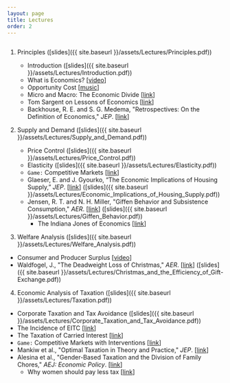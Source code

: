 ```yaml
---
layout: page
title: Lectures
order: 2
---
```

<p style="height: 1px"></p>

1. Principles ([slides]({{ site.baseurl }}/assets/Lectures/Principles.pdf))
    - Introduction ([slides]({{ site.baseurl }}/assets/Lectures/Introduction.pdf))
    - What is Economics? [[video](https://www.youtube.com/watch?v=2YULdjmg3o0)]
    - Opportunity Cost [[music](https://www.youtube.com/watch?v=81Q-jkFdTFM)]
    - Micro and Macro: The Economic Divide [[link](http://www.imf.org/external/pubs/ft/fandd/basics/bigsmall.htm)]
    - Tom Sargent on Lessons of Economics [[link](https://marginalrevolution.com/marginalrevolution/2014/04/tom-sargent-summarizes-economics.html)]
    - Backhouse, R. E. and S. G. Medema, "Retrospectives: On the Definition of Economics," _JEP_. [[link](http://pubs.aeaweb.org/doi/pdfplus/10.1257/jep.23.1.221)]

2. Supply and Demand ([slides]({{ site.baseurl }}/assets/Lectures/Supply_and_Demand.pdf))
    - Price Control ([slides]({{ site.baseurl }}/assets/Lectures/Price_Control.pdf))
    - Elasticity ([slides]({{ site.baseurl }}/assets/Lectures/Elasticity.pdf))
    - `Game:` Competitive Markets [[link](https://www.moblab.com/games/continuous-market-game/)]
    - Glaeser, E. and J. Gyourko, “The Economic Implications of Housing Supply,” _JEP_. [[link](https://www.aeaweb.org/articles?id=10.1257/jep.32.1.3)] ([slides]({{ site.baseurl }}/assets/Lectures/Economic_Implications_of_Housing_Supply.pdf))
    - Jensen, R. T. and N. H. Miller, "Giffen Behavior and Subsistence Consumption," _AER_. [[link](http://campuspress.yale.edu/dirkbergemann/files/2012/01/giffen-good.pdf)] ([slides]({{ site.baseurl }}/assets/Lectures/Giffen_Behavior.pdf))
        - The Indiana Jones of Economics [[link](https://github.com/jiamingmao/principles-of-economics/blob/master/Readings/The%20Indiana%20Jones%20of%20Economics.pdf)]

3. Welfare Analysis ([slides]({{ site.baseurl }}/assets/Lectures/Welfare_Analysis.pdf))
  - Consumer and Producer Surplus [[video](https://www.youtube.com/watch?v=kCKWV-94nsY)]
  - Waldfogel, J., "The Deadweight Loss of Christmas," _AER_. [[link](http://www.jstor.org/stable/2117564?seq=1#page_scan_tab_contents)] ([slides]({{ site.baseurl }}/assets/Lectures/Christmas_and_the_Efficiency_of_Gift-Exchange.pdf))

4. Economic Analysis of Taxation ([slides]({{ site.baseurl }}/assets/Lectures/Taxation.pdf))
  - Corporate Taxation and Tax Avoidance ([slides]({{ site.baseurl }}/assets/Lectures/Corporate_Taxation_and_Tax_Avoidance.pdf))
  - The Incidence of EITC [[link](https://www.economist.com/news/finance-and-economics/21656710-reducing-wage-subsidies-would-hurt-workers-more-their-employers-credit-where)]
  - The Taxation of Carried Interest [[link](http://www.nytimes.com/2012/03/04/business/capital-gains-vs-ordinary-income-economic-view.html)]
  - `Game:` Competitive Markets with Interventions [[link](https://www.moblab.com/games/continuous-market-game/)]
  - Mankiw et al., "Optimal Taxation in Theory and Practice," _JEP_. [[link](https://www.aeaweb.org/articles?id=10.1257/jep.23.4.147)]
  - Alesina et al., "Gender-Based Taxation and the Division of Family Chores," _AEJ: Economic Policy_. [[link](https://www.aeaweb.org/articles?id=10.1257/pol.3.2.1)]
      - Why women should pay less tax [[link](https://www.ft.com/content/3fb9f856-ed10-11db-9520-000b5df10621)]
